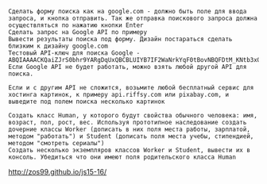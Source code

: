 
    Сделать форму поиска как на google.com - должно быть поле для ввода запроса, и кнопка отправить. Так же отправка поискового запроса должна осуществляться по нажатию кнопки Enter
    Сделать запрос на Google API по примеру
    Вывести результаты поиска под форму. Дизайн постараться сделать близким к дизайну google.com
    Тестовый API-ключ для поиска Google - ABQIAAAACKQaiZJrS0bhr9YARgDqUxQBCBLUIYB7IF2WaNrkYqF0tBovNBQFDtM_KNtb3xQxWff2mI5hipc3lg
    Если Google API не будет работать, можно взять любой другой API для поиска.

    Если и с другим API не сложится, возьмите любой бесплатный сервис для хостинга картинок, к примеру api.riffsy.com или pixabay.com, и выведите под полем поиска несколько картинок

    Создать класс Human, у которого будут свойства обычного человека: имя, возраст, пол, рост, вес. Используя прототипное наследование создать дочерние классы Worker (дописать в них поля места работы, зарплатой, методом "работать") и Student (дописать поля места учебы, стипендией, методом "смотреть сериалы")
    Создать несколько экземпляров классов Worker и Student, вывести их в консоль. Убедиться что они имеют поля родительского класса Human

http://zos99.github.io/js15-16/

